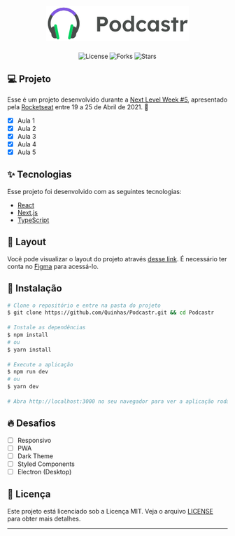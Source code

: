 <h1 align="center">
    <img alt="Podcastr" title="Podcastr" src=".github/logo.svg" />
</h1>

<p align="center">
  <img  src="https://img.shields.io/static/v1?label=license&message=MIT&color=5965E0&labelColor=121214" alt="License">
  
  <img src="https://img.shields.io/github/forks/Quinhas/Podcastr?label=forks&message=MIT&color=5965E0&labelColor=121214" alt="Forks">

  <img src="https://img.shields.io/github/stars/Quinhas/Podcastr?label=stars&message=MIT&color=5965E0&labelColor=121214" alt="Stars">
</p>

## 💻 Projeto

Esse é um projeto desenvolvido durante a [Next Level Week #5](https://nextlevelweek.com/), apresentado pela [Rocketseat](https://rocketseat.com.br) entre 19 a 25 de Abril de 2021. 💜

- [x] Aula 1
- [x] Aula 2
- [x] Aula 3
- [x] Aula 4
- [x] Aula 5

## ✨ Tecnologias

Esse projeto foi desenvolvido com as seguintes tecnologias:

- [React](https://reactjs.org)
- [Next.js](https://nextjs.org/)
- [TypeScript](https://www.typescriptlang.org/)

## 🔖 Layout

Você pode visualizar o layout do projeto através [desse link](https://www.figma.com/file/UwFEntsHpHYJlHNQAQr4gA/Podcastr/duplicate). É necessário ter conta no [Figma](http://figma.com/) para acessá-lo.

## 🚀 Instalação

```bash
# Clone o repositório e entre na pasta do projeto
$ git clone https://github.com/Quinhas/Podcastr.git && cd Podcastr

# Instale as dependências
$ npm install
# ou
$ yarn install

# Execute a aplicação
$ npm run dev
# ou
$ yarn dev

# Abra http://localhost:3000 no seu navegador para ver a aplicação rodando!
```

## 🔥 Desafios

- [ ] Responsivo
- [ ] PWA
- [ ] Dark Theme
- [ ] Styled Components
- [ ] Electron (Desktop)

## 📝 Licença

Este projeto está licenciado sob a Licença MIT. Veja o arquivo [LICENSE](LICENSE) para obter mais detalhes.

---
